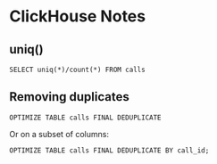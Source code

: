 # ClickHouse Notes



## uniq()


```
SELECT uniq(*)/count(*) FROM calls
```


## Removing duplicates

```
OPTIMIZE TABLE calls FINAL DEDUPLICATE
```


Or on a subset of columns:

```
OPTIMIZE TABLE calls FINAL DEDUPLICATE BY call_id;
```

